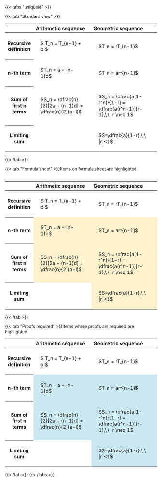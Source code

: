 ---
---

{{< tabs "uniqueid" >}}

{{< tab "Standard view" >}}
<style type="text/css">
#T_88e7f th.col_heading {
  text-align: left;
  font-size: 1em;
}
#T_88e7f td {
  text-align: left;
  font-size: 1em;
  padding: 1.5em;
}
#T_88e7f_row0_col0, #T_88e7f_row0_col1, #T_88e7f_row1_col0, #T_88e7f_row1_col1, #T_88e7f_row2_col0, #T_88e7f_row2_col1, #T_88e7f_row3_col0, #T_88e7f_row3_col1 {
  width: 400px;
  white-space: pre-wrap;
}
</style>
<table id="T_88e7f">
  <thead>
    <tr>
      <th class="blank level0" >&nbsp;</th>
      <th id="T_88e7f_level0_col0" class="col_heading level0 col0" >Arithmetic sequence</th>
      <th id="T_88e7f_level0_col1" class="col_heading level0 col1" >Geometric sequence</th>
    </tr>
  </thead>
  <tbody>
    <tr>
      <th id="T_88e7f_level0_row0" class="row_heading level0 row0" >Recursive definition</th>
      <td id="T_88e7f_row0_col0" class="data row0 col0" >$ T_n = T_{n-1} + d $</td>
      <td id="T_88e7f_row0_col1" class="data row0 col1" >$T_n = rT_{n-1}$</td>
    </tr>
    <tr>
      <th id="T_88e7f_level0_row1" class="row_heading level0 row1" >n-th term</th>
      <td id="T_88e7f_row1_col0" class="data row1 col0" >$T_n = a + (n-1)d$</td>
      <td id="T_88e7f_row1_col1" class="data row1 col1" >$T_n = ar^{n-1}$</td>
    </tr>
    <tr>
      <th id="T_88e7f_level0_row2" class="row_heading level0 row2" >Sum of first n terms</th>
      <td id="T_88e7f_row2_col0" class="data row2 col0" >$S_n = \dfrac{n}{2}[2a + (n-1)d] = \dfrac{n}{2}(a+l)$</td>
      <td id="T_88e7f_row2_col1" class="data row2 col1" >$S_n = \dfrac{a(1-r^n)}{1-r} = \dfrac{a(r^n-1)}{r-1},\ \  r \neq 1$</td>
    </tr>
    <tr>
      <th id="T_88e7f_level0_row3" class="row_heading level0 row3" >Limiting sum</th>
      <td id="T_88e7f_row3_col0" class="data row3 col0" ></td>
      <td id="T_88e7f_row3_col1" class="data row3 col1" >$S=\dfrac{a}{1-r},\ \ |r|<1$</td>
    </tr>
  </tbody>
</table>
{{< /tab >}}

{{< tab "Formula sheet" >}}Items on formula sheet are highlighted
<br><br><style type="text/css">
#T_752b0 th.col_heading {
  text-align: left;
  font-size: 1em;
}
#T_752b0 td {
  text-align: left;
  font-size: 1em;
  padding: 1.5em;
}
#T_752b0_row0_col0, #T_752b0_row0_col1, #T_752b0_row3_col0 {
  width: 400px;
  white-space: pre-wrap;
}
#T_752b0_row1_col0, #T_752b0_row1_col1, #T_752b0_row2_col0, #T_752b0_row2_col1, #T_752b0_row3_col1 {
  width: 400px;
  background-color: rgba(255,194,10, 0.2);
  white-space: pre-wrap;
}
</style>
<table id="T_752b0">
  <thead>
    <tr>
      <th class="blank level0" >&nbsp;</th>
      <th id="T_752b0_level0_col0" class="col_heading level0 col0" >Arithmetic sequence</th>
      <th id="T_752b0_level0_col1" class="col_heading level0 col1" >Geometric sequence</th>
    </tr>
  </thead>
  <tbody>
    <tr>
      <th id="T_752b0_level0_row0" class="row_heading level0 row0" >Recursive definition</th>
      <td id="T_752b0_row0_col0" class="data row0 col0" >$ T_n = T_{n-1} + d $</td>
      <td id="T_752b0_row0_col1" class="data row0 col1" >$T_n = rT_{n-1}$</td>
    </tr>
    <tr>
      <th id="T_752b0_level0_row1" class="row_heading level0 row1" >n-th term</th>
      <td id="T_752b0_row1_col0" class="data row1 col0" >$T_n = a + (n-1)d$</td>
      <td id="T_752b0_row1_col1" class="data row1 col1" >$T_n = ar^{n-1}$</td>
    </tr>
    <tr>
      <th id="T_752b0_level0_row2" class="row_heading level0 row2" >Sum of first n terms</th>
      <td id="T_752b0_row2_col0" class="data row2 col0" >$S_n = \dfrac{n}{2}[2a + (n-1)d] = \dfrac{n}{2}(a+l)$</td>
      <td id="T_752b0_row2_col1" class="data row2 col1" >$S_n = \dfrac{a(1-r^n)}{1-r} = \dfrac{a(r^n-1)}{r-1},\ \  r \neq 1$</td>
    </tr>
    <tr>
      <th id="T_752b0_level0_row3" class="row_heading level0 row3" >Limiting sum</th>
      <td id="T_752b0_row3_col0" class="data row3 col0" ></td>
      <td id="T_752b0_row3_col1" class="data row3 col1" >$S=\dfrac{a}{1-r},\ \ |r|<1$</td>
    </tr>
  </tbody>
</table>
{{< /tab >}}

{{< tab "Proofs required" >}}Items where proofs are required are highlighted
<br>
<style type="text/css">
#T_3febb th.col_heading {
  text-align: left;
  font-size: 1em;
}
#T_3febb td {
  text-align: left;
  font-size: 1em;
  padding: 1.5em;
}
#T_3febb_row0_col0, #T_3febb_row0_col1, #T_3febb_row3_col0 {
  width: 400px;
  white-space: pre-wrap;
}
#T_3febb_row1_col0, #T_3febb_row1_col1, #T_3febb_row2_col0, #T_3febb_row2_col1, #T_3febb_row3_col1 {
  width: 400px;
  background-color: rgba(0,150,200, 0.2);
  white-space: pre-wrap;
}
</style>
<table id="T_3febb">
  <thead>
    <tr>
      <th class="blank level0" >&nbsp;</th>
      <th id="T_3febb_level0_col0" class="col_heading level0 col0" >Arithmetic sequence</th>
      <th id="T_3febb_level0_col1" class="col_heading level0 col1" >Geometric sequence</th>
    </tr>
  </thead>
  <tbody>
    <tr>
      <th id="T_3febb_level0_row0" class="row_heading level0 row0" >Recursive definition</th>
      <td id="T_3febb_row0_col0" class="data row0 col0" >$ T_n = T_{n-1} + d $</td>
      <td id="T_3febb_row0_col1" class="data row0 col1" >$T_n = rT_{n-1}$</td>
    </tr>
    <tr>
      <th id="T_3febb_level0_row1" class="row_heading level0 row1" >n-th term</th>
      <td id="T_3febb_row1_col0" class="data row1 col0" >$T_n = a + (n-1)d$</td>
      <td id="T_3febb_row1_col1" class="data row1 col1" >$T_n = ar^{n-1}$</td>
    </tr>
    <tr>
      <th id="T_3febb_level0_row2" class="row_heading level0 row2" >Sum of first n terms</th>
      <td id="T_3febb_row2_col0" class="data row2 col0" >$S_n = \dfrac{n}{2}[2a + (n-1)d] = \dfrac{n}{2}(a+l)$</td>
      <td id="T_3febb_row2_col1" class="data row2 col1" >$S_n = \dfrac{a(1-r^n)}{1-r} = \dfrac{a(r^n-1)}{r-1},\ \  r \neq 1$</td>
    </tr>
    <tr>
      <th id="T_3febb_level0_row3" class="row_heading level0 row3" >Limiting sum</th>
      <td id="T_3febb_row3_col0" class="data row3 col0" ></td>
      <td id="T_3febb_row3_col1" class="data row3 col1" >$S=\dfrac{a}{1-r},\ \ |r|<1$</td>
    </tr>
  </tbody>
</table>
{{< /tab >}}
{{< /tabs >}}